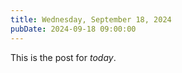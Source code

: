 ```yaml
---
title: Wednesday, September 18, 2024
pubDate: 2024-09-18 09:00:00
---
```


This is the post for *today*.
